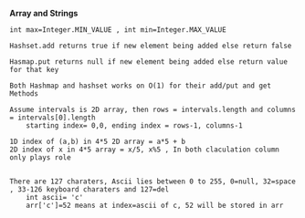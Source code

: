 **Array and Strings**

    int max=Integer.MIN_VALUE , int min=Integer.MAX_VALUE

    Hashset.add returns true if new element being added else return false

    Hasmap.put returns null if new element being added else return value for that key

    Both Hashmap and hashset works on O(1) for their add/put and get Methods

    Assume intervals is 2D array, then rows = intervals.length and columns = intervals[0].length
        starting index= 0,0, ending index = rows-1, columns-1

    1D index of (a,b) in 4*5 2D array = a*5 + b
    2D index of x in 4*5 array = x/5, x%5 , In both claculation column only plays role


    There are 127 charaters, Ascii lies between 0 to 255, 0=null, 32=space , 33-126 keyboard charaters and 127=del
        int ascii= 'c'
        arr['c']=52 means at index=ascii of c, 52 will be stored in arr 